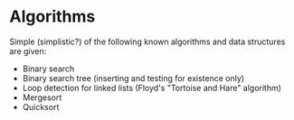 # Algorithms

Simple (simplistic?) of the following known algorithms and data structures are
given:

- Binary search
- Binary search tree (inserting and testing for existence only)
- Loop detection for linked lists (Floyd's "Tortoise and Hare" algorithm)
- Mergesort
- Quicksort
